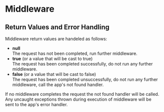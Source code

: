 # Middleware

## Return Values and Error Handling

Middleware return values are handeled as follows:

* **null**  
    The request has not been completed, run further middleware.
* **true** (or a value that will be cast to true)  
    The request has been completed successfully, do not run any further middleware.
* **false** (or a value that will be cast to false)  
    The request has been completed unsuccessfully, do not run any further middleware, call the app's not found handler.

If no middleware completes the request the not found handler will be called. Any uncaught exceptions thrown during execution of middleware will be sent to the app's error handler.